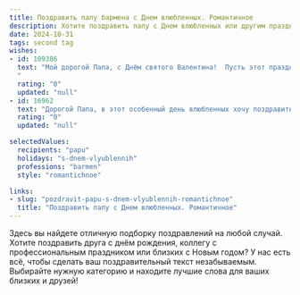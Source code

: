 ```yaml
---
title: Поздравить папу бармена с Днем влюбленных. Романтичное
description: Хотите поздравить папу с Днем влюбленных или другим праздником? Наш ИИ создаст незабываемое поздравление, а вы обязательно выделитесь среди других.  
date: 2024-10-31
tags: second tag
wishes:
- id: 109386
  text: "Мой дорогой Папа, с Днём святого Валентина!  Пусть этот праздник наполнит нашу жизнь  той же искрящейся радостью и теплом, что ты даришь каждому гостю за барной стойкой своим искусством и обаянием.  Твоя любовь –  настоящий крепкий коктейль,  опьяняющий и нежный одновременно.  Я тебя люблю!
  "
  rating: "0"
  updated: "null"
- id: 16962
  text: "Дорогой Папа, в этот особенный день влюбленных хочу поздравить тебя с праздником любви! Как бармен, ты всегда создаешь атмосферу тепла и уюта, а сегодня, в День святого Валентина, желаю тебе наполнить свою жизнь еще большим количеством романтики и нежности. Пусть каждый миг, проведенный с близкими, станет для тебя настоящим праздником, а каждое слово любви звучит так, что замирает сердце. С Днем влюбленных, Папа! Береги свою душевную теплоту и дари ее окружающим, как ты умеешь делать лучше всех. С любовью, [Ваше Имя]."
  rating: "0"
  updated: "null"

selectedValues:
  recipients: "papu"
  holidays: "s-dnem-vlyublennih"
  professions: "barmen"
  style: "romantichnoe"

links:
- slug: "pozdravit-papu-s-dnem-vlyublennih-romantichnoe"
  title: "Поздравить папу с Днем влюбленных. Романтичное"
---
```


Здесь вы найдете отличную подборку поздравлений на любой случай.
Хотите поздравить друга с днём рождения, коллегу с профессиональным праздником или близких с Новым годом? У нас есть всё, чтобы сделать ваш поздравительный текст незабываемым. Выбирайте нужную категорию и находите лучшие слова для ваших близких и друзей!
